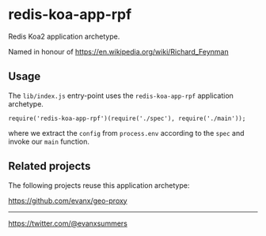 
# redis-koa-app-rpf

Redis Koa2 application archetype.

Named in honour of https://en.wikipedia.org/wiki/Richard_Feynman 

## Usage

The `lib/index.js` entry-point uses the `redis-koa-app-rpf` application archetype.
```
require('redis-koa-app-rpf')(require('./spec'), require('./main'));
```
where we extract the `config` from `process.env` according to the `spec` and invoke our `main` function.

## Related projects

The following projects reuse this application archetype:

https://github.com/evanx/geo-proxy

<hr>

https://twitter.com/@evanxsummers

